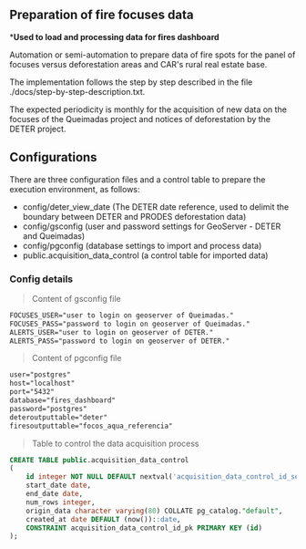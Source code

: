 ## Preparation of fire focuses data

***Used to load and processing data for fires dashboard**

Automation or semi-automation to prepare data of fire spots for the panel of focuses versus deforestation areas and CAR's rural real estate base.

The implementation follows the step by step described in the file ./docs/step-by-step-description.txt.

The expected periodicity is monthly for the acquisition of new data on the focuses of the Queimadas project and notices of deforestation by the DETER project.

## Configurations

There are three configuration files and a control table to prepare the execution environment, as follows:

 - config/deter_view_date (The DETER date reference, used to delimit the boundary between DETER and PRODES deforestation data)
 - config/gsconfig (user and password settings for GeoServer - DETER and Queimadas)
 - config/pgconfig (database settings to import and process data)
 - public.acquisition_data_control (a control table for imported data)

### Config details

 > Content of gsconfig file
```txt
FOCUSES_USER="user to login on geoserver of Queimadas."
FOCUSES_PASS="password to login on geoserver of Queimadas."
ALERTS_USER="user to login on geoserver of DETER."
ALERTS_PASS="password to login on geoserver of DETER."
```

 > Content of pgconfig file
```txt
user="postgres"
host="localhost"
port="5432"
database="fires_dashboard"
password="postgres"
deteroutputtable="deter"
firesoutputtable="focos_aqua_referencia"
```

 > Table to control the data acquisition process
```sql
CREATE TABLE public.acquisition_data_control
(
    id integer NOT NULL DEFAULT nextval('acquisition_data_control_id_seq'::regclass),
    start_date date,
    end_date date,
    num_rows integer,
    origin_data character varying(80) COLLATE pg_catalog."default",
    created_at date DEFAULT (now())::date,
    CONSTRAINT acquisition_data_control_id_pk PRIMARY KEY (id)
);
```